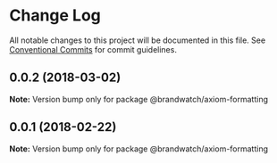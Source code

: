 # Change Log

All notable changes to this project will be documented in this file.
See [Conventional Commits](https://conventionalcommits.org) for commit guidelines.

<a name="0.0.2"></a>
## 0.0.2 (2018-03-02)




**Note:** Version bump only for package @brandwatch/axiom-formatting

<a name="0.0.1"></a>
## 0.0.1 (2018-02-22)




**Note:** Version bump only for package @brandwatch/axiom-formatting
